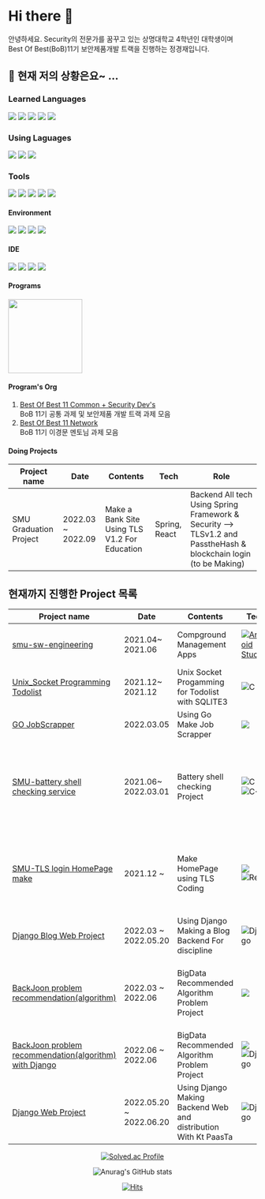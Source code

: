 # Hi there 👋
안녕하세요. 
Security의 전문가를 꿈꾸고 있는 상명대학교 4학년인 대학생이며  
Best Of Best(BoB)11기 보안제품개발 트랙을 진행하는 정경재입니다.  

    

## 🌱 현재 저의 상황은요~ ...</br>
<p float="none">  
  
  ### Learned Languages    
  <img src="https://img.shields.io/badge/C-lightgrey?style=for-the-badge&logo=C&logoColor=A8B9CC"/> <img src="https://img.shields.io/badge/C++-00599C?style=for-the-badge&logo=c%2B%2B&logoColor=white"/> <img src="https://img.shields.io/badge/Java-007396?style=for-the-badge&logo=Java&logoColor="/> <img src="https://img.shields.io/badge/Python-3776AB?style=for-the-badge&logo=Python&logoColor=white"/> <img src="https://img.shields.io/badge/Go-lightgray?style=for-the-badge&logo=Go&logoColor=00ADD8"/>
  
  ### Using Laguages
  <img src="https://img.shields.io/badge/Java-007396?style=for-the-badge&logo=Java&logoColor="/> <img src="https://img.shields.io/badge/C++-00599C?style=for-the-badge&logo=c%2B%2B&logoColor=white"/> <img src="https://img.shields.io/badge/Python-3776AB?style=for-the-badge&logo=Python&logoColor=white"/> 
  
  ### Tools
  <img src="https://img.shields.io/badge/Spring-6DB33F?style=for-the-badge&logo=spring&logoColor=white"/> <img src="https://img.shields.io/badge/Spring_Boot-F2F4F9?style=for-the-badge&logo=spring-boot"/>
  <img src="https://img.shields.io/badge/Django-092E20?style=for-the-badge&logo=Django&logoColor=white"/>
  <img src="https://img.shields.io/badge/MySQL-005C84?style=for-the-badge&logo=mysql&logoColor=white"/>
  <img src="https://img.shields.io/badge/SQLite-white?style=for-the-badge&logo=SQLite&logoColor=003B57"/>
  
  #### Environment 
  <img src="https://img.shields.io/badge/Windows-lightgray?style=for-the-badge&logo=Windows&logoColor=0078D6"/> <img src = "https://img.shields.io/badge/mac%20os-000000?style=for-the-badge&logo=apple&logoColor=white"/> <img src="https://img.shields.io/badge/Kali Linux-557C94?style=for-the-badge&logo=Kali Linux&logoColor=white"/> <img src="https://img.shields.io/badge/VirtualBox-183A61?style=for-the-badge&logo=VirtualBox&logoColor=white"/> 
  
  #### IDE
  <img src="https://img.shields.io/badge/Visual Studio-white?style=for-the-badge&logo=Visual Studio&logoColor=5C2D91"/> <img src="https://img.shields.io/badge/Visual Studio Code-white?style=for-the-badge&logo=Visual Studio Code&logoColor=007ACC"/> <img src = "https://img.shields.io/badge/IntelliJIDEA-000000.svg?style=for-the-badge&logo=intellij-idea&logoColor=white"/> <img src = "https://img.shields.io/badge/Jupyter-F37626.svg?&style=for-the-badge&logo=Jupyter&logoColor=white"/> 

  #### Programs
  <img src="https://www.kitribob.kr/static/front/images/about/bob-logo.png" width=150px>
  </p>

  #### Program's Org
  1. [Best Of Best 11 Common + Security Dev's](https://github.com/BoBHomeworkOrg)  
     BoB 11기 공통 과제 및 보안제품 개발 트랙 과제 모음
  2. [Best Of Best 11 Network](https://github.com/BoBSecurityDevForLees)  
     BoB 11기 이경문 멘토님 과제 모음
  
  #### Doing Projects
  | Project name                               | Date              | Contents                                          | Tech           | Role |
  |--------------------------------------------|-------------------|---------------------------------------------------|----------------|------|
  | SMU Graduation Project                      | 2022.03 ~ 2022.09 | Make a Bank Site Using TLS V1.2 For Education    | Spring, React  | Backend All tech Using Spring Framework & Security --> TLSv1.2 and PasstheHash & blockchain login (to be Making)|


## 현재까지 진행한 Project 목록<div align="center"> <!--가운데 정렬-->
<!-- START OF PROFILE STACK, DO NOT REMOVE -->
| Project name                   | Date             | Contents                       | Tech | Organizations                        | Role |
|--------------------------------|------------------|--------------------------------|------|--------------------------------------|------|
| [smu-sw-engineering](https://github.com/smu-sw-engineering/Android)              | 2021.04~ 2021.06 | Compground Management Apps     |[![Android Studio](https://img.shields.io/static/v1?label=&message=Andoird&color=3DDC84&logo=android&logoColor=FFFFFF)](https://developer.android.com/studio?hl=ko)| [Smu-sw-4](https://github.com/smu-sw-engineering)| Document management, Front XML production |
| [Unix_Socket Programming Todolist](https://github.com/arad4228/Unix_Socket_Todolist)| 2021.12~ 2021.12            | Unix Socket Progamming for Todolist with SQLITE3                        |![C](https://img.shields.io/static/v1?label=&message=C&color=lightgrey&logo=C&logoColor=A8B9CC) <img src="https://img.shields.io/badge/SQLite-white?style=flat-square&logo=SQLite&logoColor=003B57"/>          | Jung kyoungJae   | All Doing |
| [GO JobScrapper](https://github.com/arad4228/Study_language/tree/main/Go/Project5)                   | 2022.03.05    | Using Go Make Job Scrapper    | <img src="https://img.shields.io/badge/Go-lightgray?style=flat-square&logo=Go&logoColor=00ADD8"/> | Jung KyounJae  | Clone Coding & All Doing |
| [SMU-battery shell checking service](https://github.com/smu-graduation-project)  | 2021.06~ 2022.03.01      | Battery shell checking Project |![C](https://img.shields.io/static/v1?label=&message=C&color=lightgrey&logo=C&logoColor=A8B9CC) ![C++](https://img.shields.io/badge/c++-00599C?style=flat-square&logo=c%2B%2B&logoColor=white)      | [Smu-Network Information System Labs](https://github.com/smu-graduation-project) | End Device(Lora) Coding & Make End to GateWay Communication & Make Security Communication |
| [SMU-TLS login HomePage make](https://github.com/SMU-Graduation-Security-Project)   | 2021.12 ~           | Make HomePage using TLS Coding | <img src="https://img.shields.io/badge/Spring-6DB33F?style=flat-square&logo=spring&logoColor=white"/>  ![React](https://img.shields.io/static/v1?label=&message=React&color=61DAFB&logo=React&logoColor=#003B57)| [SMU-Graduation-Security](https://github.com/SMU-Graduation-Security-Project)|  Make Backend Using Spring Framework & TLS V1.2 Connection & Making PasstheHash Logic |
 | [Django Blog Web Project](https://github.com/arad4228/DjangoBlog)       | 2022.03 ~ 2022.05.20 | Using Django Making a Blog Backend For discipline | ![Django](https://img.shields.io/static/v1?label=&message=Django&color=61DAFB&logo=Django&logoColor=#092E20) | Jung KyoungJae | Backend All tech |
 | [BackJoon problem recommendation(algorithm)](https://github.com/arad4228/recommand-problem) | 2022.03 ~ 2022.06 | BigData Recommended Algorithm Problem Project | <img src="https://img.shields.io/badge/Python3-3776AB?style=for-the-badge&logo=Python&logoColor=white"/> | BigData Team 5 | Make BackJoon User Data Crawling & Crawling Bug Fix & Recommand System |
 | [BackJoon problem recommendation(algorithm) with Django](https://github.com/arad4228/problem_recommand_django/tree/main) | 2022.06 ~ 2022.06 | BigData Recommended Algorithm Problem Project     | <img src="https://img.shields.io/badge/Python3-3776AB?style=for-the-badge&logo=Python&logoColor=white"/> ![Django](https://img.shields.io/static/v1?label=&message=Django&color=61DAFB&logo=Django&logoColor=#092E20)        | BigData Team 5 | Help Make Django Backend |
 | [Django Web Project](https://github.com/arad4228/DjangoWebWithPassta)| 2022.05.20 ~ 2022.06.20 | Using Django Making Backend Web and distribution With Kt PaasTa | ![Django](https://img.shields.io/static/v1?label=&message=Django&color=61DAFB&logo=Django&logoColor=#092E20) | JungKyoungjae  | All |
  
<!-- END OF PROFILE STACK, DO NOT REMOVE -->
<div align="center">
  
  [![Solved.ac Profile](http://mazassumnida.wtf/api/v2/generate_badge?boj=arad4228)](https://solved.ac/arad4228/)  
  
  ![Anurag's GitHub stats](https://github-readme-stats.vercel.app/api?username=arad4228&show_icons=true&theme=github_dark)

  [![Hits](https://hits.seeyoufarm.com/api/count/incr/badge.svg?url=https%3A%2F%2Fgithub.com%2Farad4228&count_bg=%2379C83D&title_bg=%23555555&icon=&icon_color=%23E7E7E7&title=hits&edge_flat=false)](https://hits.seeyoufarm.com)
<!--
**arad4228/arad4228** is a ✨ _special_ ✨ repository because its `README.md` (this file) appears on your GitHub profile.



Here are some ideas to get you started:

- 🔭 I’m currently working on ...
- 🌱 I’m currently learning ...
- 👯 I’m looking to collaborate on ...
- 🤔 I’m looking for help with ...
- 💬 Ask me about ...
- 📫 How to reach me: ...
- 😄 Pronouns: ...
- ⚡ Fun fact: ...
-->
